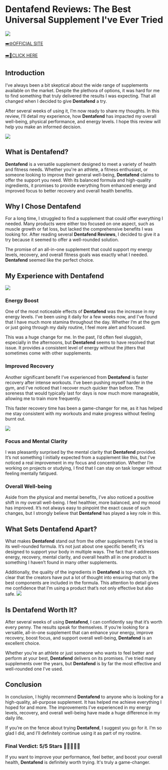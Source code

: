# Dentafend Reviews: The Best Universal Supplement I've Ever Tried

[![](https://static.vecteezy.com/system/resources/thumbnails/019/896/014/small/buy-now-gradient-button-with-cart-symbol-buy-now-illustration-png.png)](https://edetoop.top/lander/sugarpreland-1/dentafend.html) 

[➡️🌐OFFICIAL SITE](https://edetoop.top/lander/sugarpreland-1/dentafend.html) 

[➡️🔗CLICK HERE](https://edetoop.top/lander/sugarpreland-1/dentafend.html) 


## Introduction

I’ve always been a bit skeptical about the wide range of supplements available on the market. Despite the plethora of options, it was hard for me to find something that truly delivered the results I was expecting. That all changed when I decided to give **Dentafend** a try.

After several weeks of using it, I’m now ready to share my thoughts. In this review, I’ll detail my experience, how **Dentafend** has impacted my overall well-being, physical performance, and energy levels. I hope this review will help you make an informed decision. 

[![](https://wallpapers.com/images/hd/red-order-now-button-udg4jcj4arvn8b0n-2.png)](https://edetoop.top/lander/sugarpreland-1/dentafend.html)  

## What is Dentafend?

**Dentafend** is a versatile supplement designed to meet a variety of health and fitness needs. Whether you're an athlete, a fitness enthusiast, or someone looking to improve their general well-being, **Dentafend** claims to offer the support you need. With its balanced formula and high-quality ingredients, it promises to provide everything from enhanced energy and improved focus to better recovery and overall health benefits.

## Why I Chose Dentafend

For a long time, I struggled to find a supplement that could offer everything I needed. Many products were either too focused on one aspect, such as muscle growth or fat loss, but lacked the comprehensive benefits I was looking for. After reading several **Dentafend Reviews**, I decided to give it a try because it seemed to offer a well-rounded solution.

The promise of an all-in-one supplement that could support my energy levels, recovery, and overall fitness goals was exactly what I needed. **Dentafend** seemed like the perfect choice.

## My Experience with Dentafend

[![](https://static.vecteezy.com/system/resources/thumbnails/019/896/014/small/buy-now-gradient-button-with-cart-symbol-buy-now-illustration-png.png)](https://edetoop.top/lander/sugarpreland-1/dentafend.html)

### Energy Boost

One of the most noticeable effects of **Dentafend** was the increase in my energy levels. I’ve been using it daily for a few weeks now, and I’ve found that I have much more stamina throughout the day. Whether I’m at the gym or just going through my daily routine, I feel more alert and focused.

This was a huge change for me. In the past, I’d often feel sluggish, especially in the afternoons, but **Dentafend** seems to have resolved that issue. It provides a consistent level of energy without the jitters that sometimes come with other supplements.

### Improved Recovery

Another significant benefit I’ve experienced from **Dentafend** is faster recovery after intense workouts. I’ve been pushing myself harder in the gym, and I’ve noticed that I recover much quicker than before. The soreness that would typically last for days is now much more manageable, allowing me to train more frequently.

This faster recovery time has been a game-changer for me, as it has helped me stay consistent with my workouts and make progress without feeling burnt out.

[![](https://wallpapers.com/images/hd/red-order-now-button-udg4jcj4arvn8b0n-2.png)](https://edetoop.top/lander/sugarpreland-1/dentafend.html)  

### Focus and Mental Clarity

I was pleasantly surprised by the mental clarity that **Dentafend** provided. It’s not something I initially expected from a supplement like this, but I’ve noticed a real improvement in my focus and concentration. Whether I’m working on projects or studying, I find that I can stay on task longer without feeling mentally fatigued.

### Overall Well-being

Aside from the physical and mental benefits, I’ve also noticed a positive shift in my overall well-being. I feel healthier, more balanced, and my mood has improved. It’s not always easy to pinpoint the exact cause of such changes, but I strongly believe that **Dentafend** has played a key role in this.

## What Sets Dentafend Apart?

What makes **Dentafend** stand out from the other supplements I’ve tried is its well-rounded formula. It’s not just about one specific benefit; it’s designed to support your body in multiple ways. The fact that it addresses energy, recovery, mental clarity, and overall health all in one product is something I haven’t found in many other supplements.

Additionally, the quality of the ingredients in **Dentafend** is top-notch. It’s clear that the creators have put a lot of thought into ensuring that only the best components are included in the formula. This attention to detail gives me confidence that I’m using a product that’s not only effective but also safe.
[![](https://static.vecteezy.com/system/resources/thumbnails/019/896/014/small/buy-now-gradient-button-with-cart-symbol-buy-now-illustration-png.png)](https://edetoop.top/lander/sugarpreland-1/dentafend.html)
## Is Dentafend Worth It?

After several weeks of using **Dentafend**, I can confidently say that it’s worth every penny. The results speak for themselves. If you’re looking for a versatile, all-in-one supplement that can enhance your energy, improve recovery, boost focus, and support overall well-being, **Dentafend** is an excellent choice.

Whether you’re an athlete or just someone who wants to feel better and perform at your best, **Dentafend** delivers on its promises. I’ve tried many supplements over the years, but **Dentafend** is by far the most effective and well-rounded one I’ve used.

## Conclusion

In conclusion, I highly recommend **Dentafend** to anyone who is looking for a high-quality, all-purpose supplement. It has helped me achieve everything I hoped for and more. The improvements I’ve experienced in my energy levels, recovery, and overall well-being have made a huge difference in my daily life.

If you’re on the fence about trying **Dentafend**, I suggest you go for it. I’m so glad I did, and I’ll definitely continue using it as part of my routine.

### Final Verdict: 5/5 Stars 🌟🌟🌟🌟🌟

If you want to improve your performance, feel better, and boost your overall health, **Dentafend** is definitely worth trying. It's truly a game-changer.
